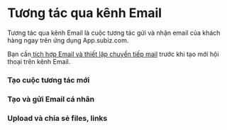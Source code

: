 # Tương tác qua kênh Email

Tương tác qua kênh Email là cuộc tương tác gửi và nhận email của khách hàng ngay trên ứng dụng App.subiz.com.

Bạn cần[ tích hợp Email và thiết lập chuyển tiếp mail](https://docv4.subiz.com/thiet-lap-chuyen-tiep-email/) trước khi tạo mới hội thoại trên kênh Email.

### Tạo cuộc tương tác mới





###  Tạo và gửi Email cá nhân

###  Upload và chia sẻ files, links





## 













